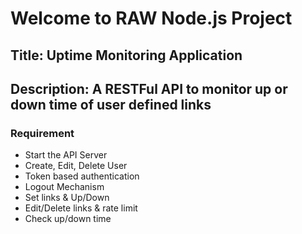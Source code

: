 # Welcome to RAW Node.js Project

## Title: Uptime Monitoring Application
## Description: A RESTFul API to monitor up or down time of user defined links

### Requirement
- Start the API Server
- Create, Edit, Delete User
- Token based authentication
- Logout Mechanism
- Set links & Up/Down
- Edit/Delete links & rate limit
- Check up/down time